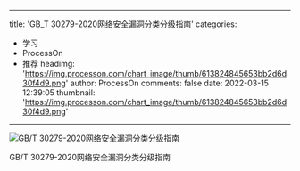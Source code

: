 
---
title: 'GB_T 30279-2020网络安全漏洞分类分级指南'
categories: 
 - 学习
 - ProcessOn
 - 推荐
headimg: 'https://img.processon.com/chart_image/thumb/613824845653bb2d6d30f4d9.png'
author: ProcessOn
comments: false
date: 2022-03-15 12:39:05
thumbnail: 'https://img.processon.com/chart_image/thumb/613824845653bb2d6d30f4d9.png'
---

<div>   
<img class="thumb" alt="GB/T 30279-2020网络安全漏洞分类分级指南" src="https://img.processon.com/chart_image/thumb/613824845653bb2d6d30f4d9.png" referrerpolicy="no-referrer">
<p>GB/T 30279-2020网络安全漏洞分类分级指南</p>  
</div>
            